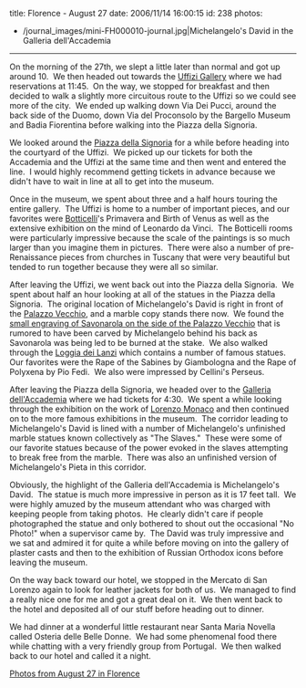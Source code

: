 title: Florence - August 27
date: 2006/11/14 16:00:15
id: 238
photos:
- /journal_images/mini-FH000010-journal.jpg|Michelangelo's David in the Galleria dell'Accademia
---
On the morning of the 27th, we slept a little later than normal and got up around 10.  We then headed out towards the [Uffizi Gallery](http://www.polomuseale.firenze.it/english/musei/uffizi/Default.asp) where we had reservations at 11:45.  On the way, we stopped for breakfast and then decided to walk a slightly more circuitous route to the Uffizi so we could see more of the city.  We ended up walking down Via Dei Pucci, around the back side of the Duomo, down Via del Proconsolo by the Bargello Museum and Badia Fiorentina before walking into the Piazza della Signoria. 

We looked around the [Piazza della Signoria](http://en.wikipedia.org/wiki/Piazza_della_Signoria) for a while before heading into the courtyard of the Uffizi.  We picked up our tickets for both the Accademia and the Uffizi at the same time and then went and entered the line.  I would highly recommend getting tickets in advance because we didn't have to wait in line at all to get into the museum.

Once in the museum, we spent about three and a half hours touring the entire gallery.  The Uffizi is home to a number of important pieces, and our favorites were [Botticelli](http://en.wikipedia.org/wiki/Botticelli)'s Primavera and Birth of Venus as well as the extensive exhibition on the mind of Leonardo da Vinci.  The Botticelli rooms were particularly impressive because the scale of the paintings is so much larger than you imagine them in pictures.  There were also a number of pre-Renaissance pieces from churches in Tuscany that were very beautiful but tended to run together because they were all so similar.

After leaving the Uffizi, we went back out into the Piazza della Signoria.  We spent about half an hour looking at all of the statues in the Piazza della Signoria.  The original location of Michelangelo's David is right in front of the [Palazzo Vecchio](http://en.wikipedia.org/wiki/Palazzo_Vecchio), and a marble copy stands there now.  We found the [small engraving of Savonarola on the side of the Palazzo Vecchio](ViewPhoto.aspx?ID=2674&LINK_ID=ITALY2006-DAY8&PAGE=3) that is rumored to have been carved by Michelangelo behind his back as Savonarola was being led to be burned at the stake.  We also walked through the [Loggia dei Lanzi](http://en.wikipedia.org/wiki/Loggia_della_Signoria) which contains a number of famous statues.  Our favorites were the Rape of the Sabines by Giambologna and the Rape of Polyxena by Pio Fedi.  We also were impressed by Cellini's Perseus.

After leaving the Piazza della Signoria, we headed over to the [Galleria dell'Accademia](http://www.accademia.firenze.it/) where we had tickets for 4:30.  We spent a while looking through the exhibition on the work of [Lorenzo Monaco](http://en.wikipedia.org/wiki/Lorenzo_Monaco) and then continued on to the more famous exhibitions in the museum.  The corridor leading to Michelangelo's David is lined with a number of Michelangelo's unfinished marble statues known collectively as "The Slaves."  These were some of our favorite statues because of the power evoked in the slaves attempting to break free from the marble.  There was also an unfinished version of Michelangelo's Pieta in this corridor.

Obviously, the highlight of the Galleria dell'Accademia is Michelangelo's David.  The statue is much more impressive in person as it is 17 feet tall.  We were highly amuzed by the museum attendant who was charged with keeping people from taking photos.  He clearly didn't care if people photographed the statue and only bothered to shout out the occasional "No Photo!" when a supervisor came by.  The David was truly impressive and we sat and admired it for quite a while before moving on into the gallery of plaster casts and then to the exhibition of Russian Orthodox icons before leaving the museum.

On the way back toward our hotel, we stopped in the Mercato di San Lorenzo again to look for leather jackets for both of us.  We managed to find a really nice one for me and got a great deal on it.  We then went back to the hotel and deposited all of our stuff before heading out to dinner.

We had dinner at a wonderful little restaurant near Santa Maria Novella called Osteria delle Belle Donne.  We had some phenomenal food there while chatting with a very friendly group from Portugal.  We then walked back to our hotel and called it a night.

[Photos from August 27 in Florence](PhotoAlbum.aspx?ID=ITALY2006-DAY8)